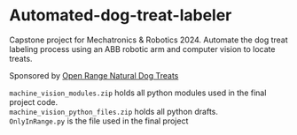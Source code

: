 # Automated-dog-treat-labeler

Capstone project for Mechatronics & Robotics 2024. Automate the dog treat labeling process using an ABB robotic arm and computer vision to locate treats.

Sponsored by [Open Range Natural Dog Treats](https://openrangepettreats.com/)


```machine_vision_modules.zip``` holds all python modules used in the final project code.  
```machine_vision_python_files.zip``` holds all python drafts.  
```OnlyInRange.py``` is the file used in the final project
